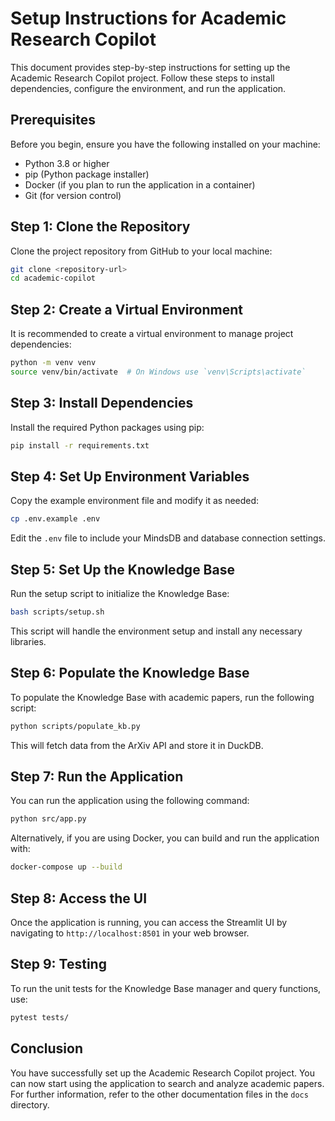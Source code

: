 # Setup Instructions for Academic Research Copilot

This document provides step-by-step instructions for setting up the Academic Research Copilot project. Follow these steps to install dependencies, configure the environment, and run the application.

## Prerequisites

Before you begin, ensure you have the following installed on your machine:

- Python 3.8 or higher
- pip (Python package installer)
- Docker (if you plan to run the application in a container)
- Git (for version control)

## Step 1: Clone the Repository

Clone the project repository from GitHub to your local machine:

```bash
git clone <repository-url>
cd academic-copilot
```

## Step 2: Create a Virtual Environment

It is recommended to create a virtual environment to manage project dependencies:

```bash
python -m venv venv
source venv/bin/activate  # On Windows use `venv\Scripts\activate`
```

## Step 3: Install Dependencies

Install the required Python packages using pip:

```bash
pip install -r requirements.txt
```

## Step 4: Set Up Environment Variables

Copy the example environment file and modify it as needed:

```bash
cp .env.example .env
```

Edit the `.env` file to include your MindsDB and database connection settings.

## Step 5: Set Up the Knowledge Base

Run the setup script to initialize the Knowledge Base:

```bash
bash scripts/setup.sh
```

This script will handle the environment setup and install any necessary libraries.

## Step 6: Populate the Knowledge Base

To populate the Knowledge Base with academic papers, run the following script:

```bash
python scripts/populate_kb.py
```

This will fetch data from the ArXiv API and store it in DuckDB.

## Step 7: Run the Application

You can run the application using the following command:

```bash
python src/app.py
```

Alternatively, if you are using Docker, you can build and run the application with:

```bash
docker-compose up --build
```

## Step 8: Access the UI

Once the application is running, you can access the Streamlit UI by navigating to `http://localhost:8501` in your web browser.

## Step 9: Testing

To run the unit tests for the Knowledge Base manager and query functions, use:

```bash
pytest tests/
```

## Conclusion

You have successfully set up the Academic Research Copilot project. You can now start using the application to search and analyze academic papers. For further information, refer to the other documentation files in the `docs` directory.